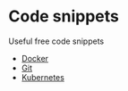 # Code snippets

Useful free code snippets

- [Docker](./docker/README.md)
- [Git](./git/README.md)
- [Kubernetes](./k8s/README.md)
